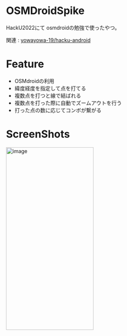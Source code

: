 # OSMDroidSpike
HackU2022にて osmdroidの勉強で使ったやつ。
   
関連 : [yowayowa-19/hacku-android](https://github.com/yowayowa-19/hacku-android)

# Feature
 - OSMdroidの利用
 - 緯度経度を指定して点を打てる
 - 複数点を打つと線で結ばれる
 - 複数点を打った際に自動でズームアウトを行う
 - 打った点の数に応じてコンボが繋がる
   
# ScreenShots
<img src="https://user-images.githubusercontent.com/49768768/156897975-6f57496d-30a9-4962-8ebf-7def263f7cb2.png" alt="image" width="240px" height="500px">
